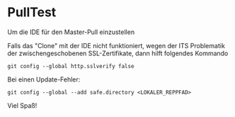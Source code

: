 # PullTest
Um die IDE für den Master-Pull einzustellen

Falls das "Clone" mit der IDE nicht funktioniert, wegen der ITS Problematik der zwischengeschobenen SSL-Zertifikate, dann hilft folgendes Kommando

    git config --global http.sslverify false

Bei einen Update-Fehler:

    git config --global --add safe.directory <LOKALER_REPPFAD>

Viel Spaß!

